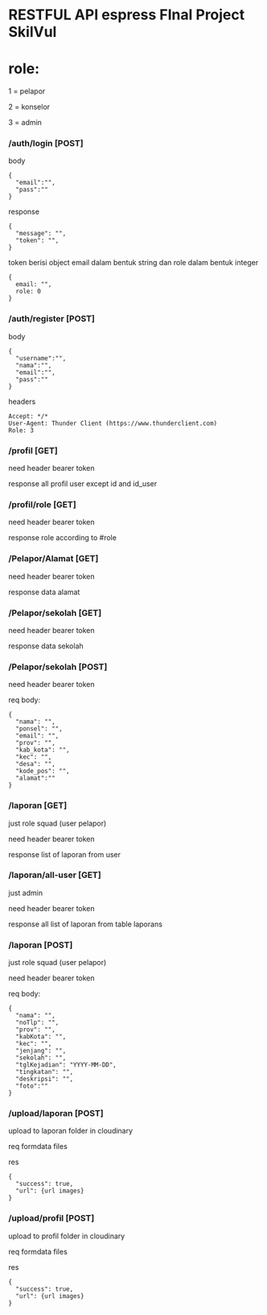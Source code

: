RESTFUL API espress FInal Project SkilVul
=========================================

# role:
1 = pelapor

2 = konselor

3 = admin

### /auth/login [POST]

body
```
{
  "email":"",
  "pass":""
}
```
response
```
{
  "message": "",
  "token": "",
}
```
token berisi object email dalam bentuk string dan role dalam bentuk integer
```
{
  email: "",
  role: 0
}
```

 
### /auth/register [POST]

body
```
{
  "username":"",
  "nama":"",
  "email":"",
  "pass":""
}
```
headers
```
Accept: */*
User-Agent: Thunder Client (https://www.thunderclient.com)
Role: 3
```

### /profil [GET]

need header bearer token

response all profil user except id and id_user

### /profil/role [GET]

need header bearer token

response role according to #role



### /Pelapor/Alamat [GET]

need header bearer token

response data alamat

### /Pelapor/sekolah [GET]

need header bearer token

response data sekolah

### /Pelapor/sekolah [POST]

need header bearer token

req body:
```
{
  "nama": "",
  "ponsel": "",
  "email": "",
  "prov": "",
  "kab_kota": "",
  "kec": "",
  "desa": "",
  "kode_pos": "",
  "alamat":"" 
}
```

### /laporan [GET]

just role squad (user pelapor)

need header bearer token

response list of laporan from user

### /laporan/all-user [GET]

just admin 

need header bearer token

response all list of laporan from table laporans

### /laporan [POST]

just role squad (user pelapor)

need header bearer token

req body:
```
{
  "nama": "",
  "noTlp": "",
  "prov": "",
  "kabKota": "",
  "kec": "",
  "jenjang": "",
  "sekolah": "",
  "tglKejadian": "YYYY-MM-DD",
  "tingkatan": "",
  "deskripsi": "",
  "foto":""
}
```
### /upload/laporan [POST]

upload to laporan folder in cloudinary

req formdata files

res
```
{
  "success": true,
  "url": {url images}
}
```

### /upload/profil [POST]

upload to profil folder in cloudinary

req formdata files

res
```
{
  "success": true,
  "url": {url images}
}
```
